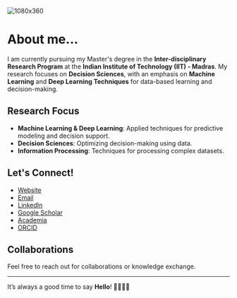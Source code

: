 ![1080x360](https://github.com/user-attachments/assets/ecf7c5c8-a1ce-4093-bada-c14f406d072c)

# About me...

I am currently pursuing my Master's degree in the **Inter-disciplinary Research Program** at the **Indian Institute of Technology (IIT) - Madras**. My research focuses on **Decision Sciences**, with an emphasis on **Machine Learning** and **Deep Learning Techniques** for data-based learning and decision-making.

## Research Focus
- **Machine Learning & Deep Learning**: Applied techniques for predictive modeling and decision support.
- **Decision Sciences**: Optimizing decision-making using data.
- **Information Processing**: Techniques for processing complex datasets.

## Let's Connect!
- [Website](https://pavanmohan.netlify.app)
- [Email](mailto:npavanmohan3@gmail.com)
- [LinkedIn](https://www.linkedin.com/in/npm/)
- [Google Scholar](https://scholar.google.com/citations?hl=en&user=yuekgfEAAAAJ)
- [Academia](https://iim.academia.edu/PavanMohanNeelamraju)
- [ORCID](https://orcid.org/0000-0001-9626-6556)


## Collaborations
Feel free to reach out for collaborations or knowledge exchange.

---
It’s always a good time to say **Hello**! 👋🏽🙂📩
